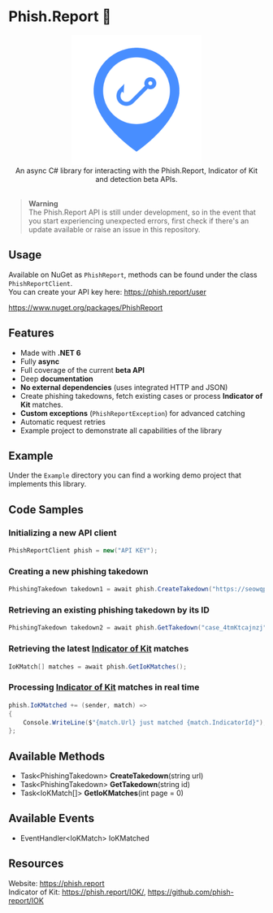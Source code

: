 ﻿# Phish.Report 🎣

<div align="center">
  <img width="256" height="256" src="https://raw.githubusercontent.com/actually-akac/PhishReport/master/PhishReport/icon.png">
</div>

<div align="center">
  An async C# library for interacting with the Phish.Report, Indicator of Kit and detection beta APIs.
</div>

<br>

> **Warning**<br>
> The Phish.Report API is still under development, so in the event that you start experiencing unexpected errors, first check if there's an update available or raise an issue in this repository.

## Usage
Available on NuGet as `PhishReport`, methods can be found under the class `PhishReportClient`.<br/>
You can create your API key here: https://phish.report/user

https://www.nuget.org/packages/PhishReport

## Features
- Made with **.NET 6**
- Fully **async**
- Full coverage of the current **beta API**
- Deep **documentation**
- **No external dependencies** (uses integrated HTTP and JSON)
- Create phishing takedowns, fetch existing cases or process **Indicator of Kit** matches.
- **Custom exceptions** (`PhishReportException`) for advanced catching
- Automatic request retries
- Example project to demonstrate all capabilities of the library

## Example
Under the `Example` directory you can find a working demo project that implements this library.

## Code Samples

### Initializing a new API client
```csharp
PhishReportClient phish = new("API KEY");
```

### Creating a new phishing takedown
```csharp
PhishingTakedown takedown1 = await phish.CreateTakedown("https://seowqpeoqwakfd425.ml/dssdfds-fsdfsdf0s-df0ds0f0dsdfsdd0f0s-df0dfgdd8658/");
```

### Retrieving an existing phishing takedown by its ID
```csharp
PhishingTakedown takedown2 = await phish.GetTakedown("case_4tmKtcajnzj");
```

### Retrieving the latest [Indicator of Kit](https://phish.report/IOK/) matches
```csharp
IoKMatch[] matches = await phish.GetIoKMatches();
```
### Processing [Indicator of Kit](https://phish.report/IOK/) matches in real time
```csharp
phish.IoKMatched += (sender, match) =>
{
    Console.WriteLine($"{match.Url} just matched {match.IndicatorId}");
};
```

## Available Methods
- Task\<PhishingTakedown> **CreateTakedown**(string url)
- Task\<PhishingTakedown> **GetTakedown**(string id)
- Task\<IoKMatch[]> **GetIoKMatches**(int page = 0)

## Available Events
- EventHandler\<IoKMatch> IoKMatched

## Resources
Website: https://phish.report<br/>
Indicator of Kit: https://phish.report/IOK/, https://github.com/phish-report/IOK